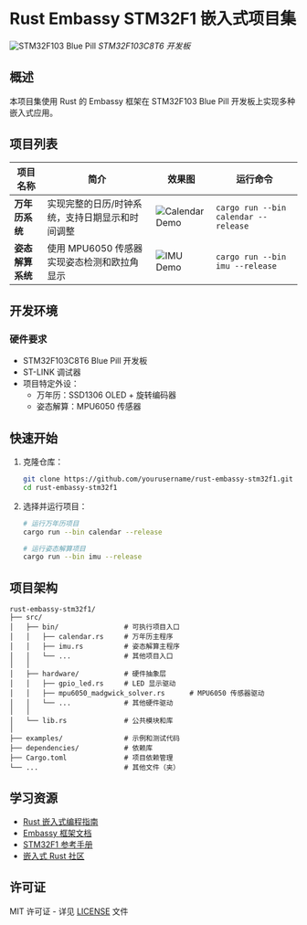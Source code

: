 # Rust Embassy STM32F1 嵌入式项目集

![STM32F103 Blue Pill](bluepill.jpg) *STM32F103C8T6 开发板*

## 概述

本项目集使用 Rust 的 Embassy 框架在 STM32F103 Blue Pill 开发板上实现多种嵌入式应用。

## 项目列表

| 项目名称 | 简介 | 效果图 | 运行命令 |
|----------|------|--------|----------|
| **万年历系统** | 实现完整的日历/时钟系统，支持日期显示和时间调整 | ![Calendar Demo](calendar_demo.jpg) | `cargo run --bin calendar --release` |
| **姿态解算系统** | 使用 MPU6050 传感器实现姿态检测和欧拉角显示 | ![IMU Demo](imu_demo.jpg) | `cargo run --bin imu --release` |

## 开发环境

### 硬件要求
- STM32F103C8T6 Blue Pill 开发板
- ST-LINK 调试器
- 项目特定外设：
  - 万年历：SSD1306 OLED + 旋转编码器
  - 姿态解算：MPU6050 传感器

## 快速开始

1. 克隆仓库：
   ```bash
   git clone https://github.com/yourusername/rust-embassy-stm32f1.git
   cd rust-embassy-stm32f1
   ```
2. 选择并运行项目：
   ```bash
   # 运行万年历项目
   cargo run --bin calendar --release
   
   # 运行姿态解算项目
   cargo run --bin imu --release
   ```

## 项目架构

```
rust-embassy-stm32f1/
├── src/
│   ├── bin/                # 可执行项目入口
│   │   ├── calendar.rs     # 万年历主程序
│   │   ├── imu.rs          # 姿态解算主程序
│   │   └── ...             # 其他项目入口
│   │
│   ├── hardware/           # 硬件抽象层
│   │   ├── gpio_led.rs     # LED 显示驱动
│   │   ├── mpu6050_madgwick_solver.rs      # MPU6050 传感器驱动
│   │   └── ...             # 其他硬件驱动
│   │
│   └── lib.rs              # 公共模块和库
│
├── examples/               # 示例和测试代码
├── dependencies/           # 依赖库
├── Cargo.toml              # 项目依赖管理
└── ...                     # 其他文件（夹）
```

## 学习资源

- [Rust 嵌入式编程指南](https://docs.rust-embedded.org/book/)
- [Embassy 框架文档](https://embassy.dev/book/)
- [STM32F1 参考手册](https://www.st.com/resource/en/reference_manual/cd00171190-stm32f101xx-stm32f102xx-stm32f103xx-stm32f105xx-and-stm32f107xx-advanced-arm-based-32-bit-mcus-stmicroelectronics.pdf)
- [嵌入式 Rust 社区](https://matrix.to/#/#rust-embedded:matrix.org)

## 许可证

MIT 许可证 - 详见 [LICENSE](LICENSE) 文件